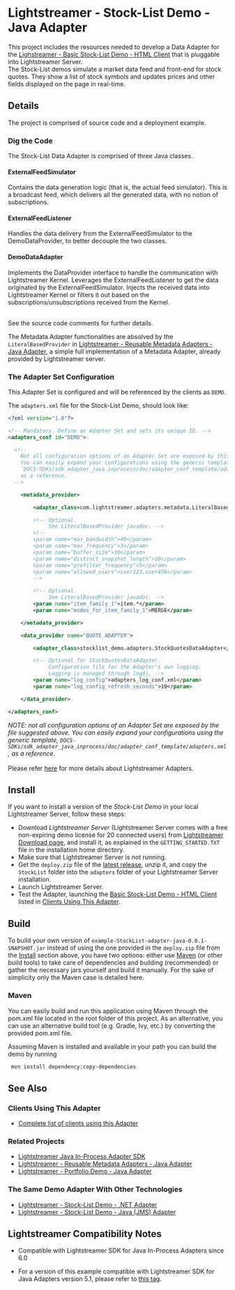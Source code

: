 # Lightstreamer - Stock-List Demo - Java Adapter

<!-- START DESCRIPTION lightstreamer-example-stocklist-adapter-java -->

This project includes the resources needed to develop a Data Adapter for the [Lighstreamer - Basic Stock-List Demo - HTML Client](https://github.com/Lightstreamer/Lightstreamer-example-Stocklist-client-javascript#basic-stock-list-demo---html-client) that is pluggable into Lightstreamer Server.<br>
The Stock-List demos simulate a market data feed and front-end for stock quotes. They show a list of stock symbols and updates prices and other fields displayed on the page in real-time.<br>

## Details

The project is comprised of source code and a deployment example.

### Dig the Code

The Stock-List Data Adapter is comprised of three Java classes.

#### ExternalFeedSimulator

Contains the data generation logic (that is, the actual feed simulator). This is a broadcast feed, which delivers all the generated data, with no notion of subscriptions.

#### ExternalFeedListener

Handles the data delivery from the ExternalFeedSimulator to the DemoDataProvider, to better decouple the two classes.

#### DemoDataAdapter

Implements the DataProvider interface to handle the communication with Lightstreamer Kernel. Leverages the ExternalFeedListener to get the data originated by the ExternalFeedSimulator. Injects the received data into Lightstreamer Kernel or filters it out based on the subscriptions/unsubscriptions received from the Kernel.<br>
<br>

See the source code comments for further details.

The Metadata Adapter functionalities are absolved by the `LiteralBasedProvider` in [Lightstreamer - Reusable Metadata Adapters - Java Adapter](https://github.com/Lightstreamer/Lightstreamer-example-ReusableMetadata-adapter-java), a simple full implementation of a Metadata Adapter, already provided by Lightstreamer server. 

<!-- END DESCRIPTION lightstreamer-example-stocklist-adapter-java -->

### The Adapter Set Configuration

This Adapter Set is configured and will be referenced by the clients as `DEMO`.

The `adapters.xml` file for the Stock-List Demo, should look like:

```xml
<?xml version="1.0"?>

<!-- Mandatory. Define an Adapter Set and sets its unique ID. -->
<adapters_conf id="DEMO">

  <!--
    Not all configuration options of an Adapter Set are exposed by this file.
    You can easily expand your configurations using the generic template,
    `DOCS-SDKs/sdk_adapter_java_inprocess/doc/adapter_conf_template/adapters.xml`,
    as a reference.
  -->

    <metadata_provider>

        <adapter_class>com.lightstreamer.adapters.metadata.LiteralBasedProvider</adapter_class>

        <!-- Optional.
             See LiteralBasedProvider javadoc. -->
        <!--
        <param name="max_bandwidth">40</param>
        <param name="max_frequency">3</param>
        <param name="buffer_size">30</param>
        <param name="distinct_snapshot_length">10</param>
        <param name="prefilter_frequency">5</param>
        <param name="allowed_users">user123,user456</param>
        -->

        <!-- Optional.
             See LiteralBasedProvider javadoc. -->
        <param name="item_family_1">item.*</param>
        <param name="modes_for_item_family_1">MERGE</param>

    </metadata_provider>

    <data_provider name="QUOTE_ADAPTER">

        <adapter_class>stocklist_demo.adapters.StockQuotesDataAdapter</adapter_class>

        <!-- Optional for StockQuotesDataAdapter.
             Configuration file for the Adapter's own logging.
             Logging is managed through log4j. -->
        <param name="log_config">adapters_log_conf.xml</param>
        <param name="log_config_refresh_seconds">10</param>

    </data_provider>

</adapters_conf>
```

<i>NOTE: not all configuration options of an Adapter Set are exposed by the file suggested above. 
You can easily expand your configurations using the generic template, `DOCS-SDKs/sdk_adapter_java_inprocess/doc/adapter_conf_template/adapters.xml`, as a reference.</i><br>
<br>
Please refer [here](http://www.lightstreamer.com/docs/base/General%20Concepts.pdf) for more details about Lightstreamer Adapters.<br>

## Install

If you want to install a version of the *Stock-List Demo* in your local Lightstreamer Server, follow these steps:

* Download *Lightstreamer Server* (Lightstreamer Server comes with a free non-expiring demo license for 20 connected users) from [Lightstreamer Download page](http://www.lightstreamer.com/download.htm), and install it, as explained in the `GETTING_STARTED.TXT` file in the installation home directory.
* Make sure that Lightstreamer Server is not running.
* Get the `deploy.zip` file of the [latest release](https://github.com/Lightstreamer/Lightstreamer-example-StockList-adapter-java/releases), unzip it, and copy the `StockList` folder into the `adapters` folder of your Lightstreamer Server installation.
* Launch Lightstreamer Server.
* Test the Adapter, launching the [Basic Stock-List Demo - HTML Client](https://github.com/Lightstreamer/Lightstreamer-example-Stocklist-client-javascript#basic-stock-list-demo---html-client) listed in [Clients Using This Adapter](https://github.com/Lightstreamer/Lightstreamer-example-StockList-adapter-java#clients-using-this-adapter).

## Build

To build your own version of `example-StockList-adapter-java-0.0.1-SNAPSHOT.jar` instead of using the one provided in the `deploy.zip` file from the [Install](https://github.com/Lightstreamer/Lightstreamer-example-Stocklist-adapter-java#install) section above, you have two options:
either use [Maven](https://maven.apache.org/) (or other build tools) to take care of dependencies and building (recommended) or gather the necessary jars yourself and build it manually.
For the sake of simplicity only the Maven case is detailed here.

### Maven

You can easily build and run this application using Maven through the pom.xml file located in the root folder of this project. As an alternative, you can use an alternative build tool (e.g. Gradle, Ivy, etc.) by converting the provided pom.xml file.

Assuming Maven is installed and available in your path you can build the demo by running
```sh 
 mvn install dependency:copy-dependencies 
```

## See Also

### Clients Using This Adapter

<!-- START RELATED_ENTRIES -->

* [Complete list of clients using this Adapter](https://github.com/Lightstreamer?utf8=%E2%9C%93&q=lightstreamer-example-stocklist-client&type=&language=)

<!-- END RELATED_ENTRIES -->
### Related Projects

* [Lightstreamer Java In-Process Adapter SDK](https://github.com/Lightstreamer/Lightstreamer-lib-adapter-java-inprocess)
* [Lightstreamer - Reusable Metadata Adapters - Java Adapter](https://github.com/Lightstreamer/Lightstreamer-example-ReusableMetadata-adapter-java)
* [Lightstreamer - Portfolio Demo - Java Adapter](https://github.com/Lightstreamer/Lightstreamer-example-Portfolio-adapter-java)

### The Same Demo Adapter With Other Technologies

* [Lightstreamer - Stock-List Demo - .NET Adapter](https://github.com/Lightstreamer/Lightstreamer-example-StockList-adapter-dotnet)
* [Lightstreamer - Stock-List Demo - Java (JMS) Adapter](https://github.com/Lightstreamer/Lightstreamer-example-StockList-adapter-JMS)

## Lightstreamer Compatibility Notes

* Compatible with Lightstreamer SDK for Java In-Process Adapters since 6.0
- For a version of this example compatible with Lightstreamer SDK for Java Adapters version 5.1, please refer to [this tag](https://github.com/Lightstreamer/Lightstreamer-example-StockList-adapter-java/releases/tag/for_Lightstreamer_5.1.2).
